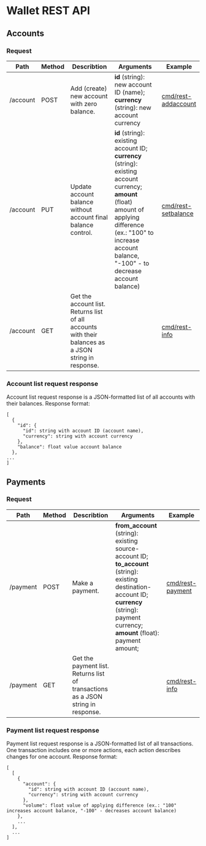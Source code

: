 # Wallet REST API

## Accounts

### Request
| Path | Method | Describtion | Arguments | Example |
------ | ------------|-----------|--------|---------|
|/account|POST|Add (create) new account with zero balance.|**id** (string): new account ID (name); **currency** (string): new account currency|[cmd/rest-addaccount](https://github.com/palchukovsky/wallet/blob/master/cmd/rest-addaccount/main.go)|
|/account|PUT|Update account balance without account final balance control.|**id** (string): existing account ID; **currency** (string): existing account currency; **amount** (float) amount of applying difference (ex.: "100" to increase account balance, "-100" - to decrease account balance)|[cmd/rest-setbalance](https://github.com/palchukovsky/wallet/blob/master/cmd/rest-setbalance/main.go)|
|/account|GET|Get the account list. Returns list of all accounts with their balances as a JSON string in response.||[cmd/rest-info](https://github.com/palchukovsky/wallet/blob/master/cmd/rest-info/main.go)|

### Account list request response
Account list request response is a JSON-formatted list of all accounts with their balances. Response format:

    [
      {
        "id": {
          "id": string with account ID (account name),
          "currency": string with account currency
        },
        "balance": float value account balance
      },
    ...
    ]
    
## Payments

### Request
| Path | Method | Describtion | Arguments | Example |
------ | ------------|-----------|--------|---------|
|/payment|POST|Make a payment.|**from_account** (string): existing source-account ID; **to_account** (string): existing destination-account ID; **currency** (string): payment currency; **amount** (float): payment amount;|[cmd/rest-payment](https://github.com/palchukovsky/wallet/blob/master/cmd/rest-payment/main.go)|
|/payment|GET|Get the payment list. Returns list of transactions as a JSON string in response.||[cmd/rest-info](https://github.com/palchukovsky/wallet/blob/master/cmd/rest-info/main.go)|

### Payment list request response
Payment list request response is a JSON-formatted list of all transactions. One transaction includes one or more actions, each action describes changes for one account. Response format:

    [
      [
        {
          "account": {
            "id": string with account ID (account name),
            "currency": string with account currency
          },
          "volume": float value of applying difference (ex.: "100" increases account balance, "-100" - decreases account balance)
        },
        ...
      ],
      ...
    ]

